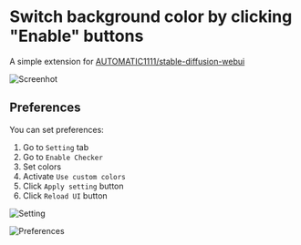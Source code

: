 
# Switch background color by clicking "Enable" buttons

A simple extension for [AUTOMATIC1111/stable-diffusion-webui](https://github.com/AUTOMATIC1111/stable-diffusion-webui)

![Screenhot](https://user-images.githubusercontent.com/963961/229269865-d9d98685-1ec6-45c8-9113-f7a7e53f4a39.png)

## Preferences

You can set preferences:

1. Go to ``Setting`` tab
2. Go to ``Enable Checker``
3. Set colors
4. Activate ``Use custom colors``
5. Click ``Apply setting`` button
6. Click ``Reload UI`` button

![Setting](https://user-images.githubusercontent.com/963961/229269863-967cf67c-1ea3-47e1-9d89-7dfc5d7b24da.png)

![Preferences](https://user-images.githubusercontent.com/963961/229269864-0321fe0d-be46-4963-8470-64a268f5ba84.png)
